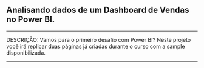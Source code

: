 ## Analisando dados de um Dashboard de Vendas no Power BI.





---

DESCRIÇÃO:
Vamos para o primeiro desafio com Power BI? Neste projeto você irá replicar duas páginas já criadas durante o curso com a sample disponibilizada.

---

